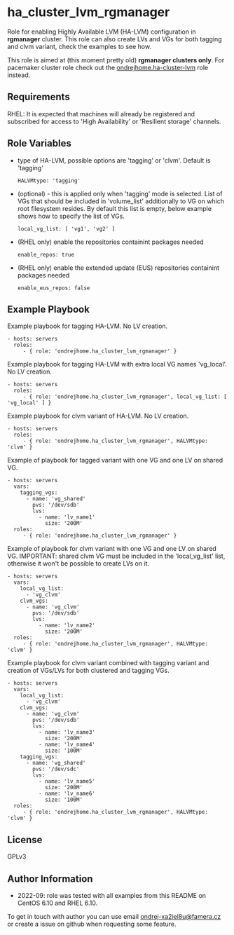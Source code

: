 ha_cluster_lvm_rgmanager
=========

Role for enabling Highly Available LVM (HA-LVM) configuration in **rgmanager** cluster.
This role can also create LVs and VGs for both tagging and clvm variant, check the examples to see how.

This role is aimed at (this moment pretty old) **rgmanager clusters only**. For pacemaker cluster role check out the [ondrejhome.ha-cluster-lvm](https://github.com/OndrejHome/ansible.ha-cluster-lvm) role instead.

Requirements
------------

RHEL: It is expected that machines will already be registered and subscribed for access to 'High Availability' or 'Resilient storage' channels.

Role Variables
--------------

  - type of HA-LVM, possible options are 'tagging' or 'clvm'. Default is 'tagging'
  
    ```
    HALVMtype: 'tagging'
    ```

  - (optional) - this is applied only when 'tagging' mode is selected. List of VGs that should be included in 'volume_list' additionally to VG on which root filesystem resides. By default this list is empty, below example shows how to specify the list of VGs.
  
    ```
    local_vg_list: [ 'vg1', 'vg2' ]
    ```

  - (RHEL only) enable the repositories containint packages needed
    ```
    enable_repos: true
    ```

  - (RHEL only) enable the extended update (EUS) repositories containint packages needed
    ```
    enable_eus_repos: false
    ```


Example Playbook
----------------

Example playbook for tagging HA-LVM. No LV creation.

    - hosts: servers
      roles:
         - { role: 'ondrejhome.ha_cluster_lvm_rgmanager' }

Example playbook for tagging HA-LVM with extra local VG names 'vg_local'. No LV creation.

    - hosts: servers
      roles:
         - { role: 'ondrejhome.ha_cluster_lvm_rgmanager', local_vg_list: [ 'vg_local' ] }

Example playbook for clvm variant of HA-LVM. No LV creation.

    - hosts: servers
      roles:
         - { role: 'ondrejhome.ha_cluster_lvm_rgmanager', HALVMtype: 'clvm' }

Example of playbook for tagged variant with one VG and one LV on shared VG.

    - hosts: servers
      vars:
        tagging_vgs:
          - name: 'vg_shared'
            pvs: '/dev/sdb'
            lvs:
              - name: 'lv_name1'
                size: '200M'
      roles:
         - { role: 'ondrejhome.ha_cluster_lvm_rgmanager' }

Example of playbook for clvm variant with one VG and one LV on shared VG. IMPORTANT: shared clvm VG must be included in the 'local_vg_list' list, otherwise it won't be possible to create LVs on it.

    - hosts: servers
      vars:
        local_vg_list:
          - 'vg_clvm'
        clvm_vgs:
          - name: 'vg_clvm'
            pvs: '/dev/sdb'
            lvs:
              - name: 'lv_name2'
                size: '200M'
      roles:
         - { role: 'ondrejhome.ha_cluster_lvm_rgmanager', HALVMtype: 'clvm' }


Example playbook for clvm variant combined with tagging variant and creation of VGs/LVs for both clustered and tagging VGs.

    - hosts: servers
      vars:
        local_vg_list:
          - 'vg_clvm'
        clvm_vgs:
          - name: 'vg_clvm'
            pvs: '/dev/sdb'
            lvs:
              - name: 'lv_name3'
                size: '200M'
              - name: 'lv_name4'
                size: '100M'
        tagging_vgs:
          - name: 'vg_shared'
            pvs: '/dev/sdc'
            lvs:
              - name: 'lv_name5'
                size: '200M'
              - name: 'lv_name6'
                size: '100M'
      roles:
         - { role: 'ondrejhome.ha_cluster_lvm_rgmanager', HALVMtype: 'clvm' }


License
-------

GPLv3

Author Information
------------------

- 2022-09: role was tested with all examples from this README on CentOS 6.10 and RHEL 6.10.

To get in touch with author you can use email ondrej-xa2iel8u@famera.cz or create a issue on github when requesting some feature.
